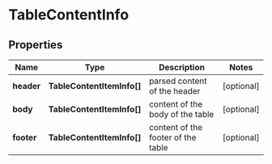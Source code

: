 # TableContentInfo

## Properties

| Name | Type | Description | Notes |
|------------ | ------------- | ------------- | -------------|
**header** | **TableContentItemInfo[]** | parsed content of the header |[optional]|
**body** | **TableContentItemInfo[]** | content of the body of the table |[optional]|
**footer** | **TableContentItemInfo[]** | content of the footer of the table |[optional]|
